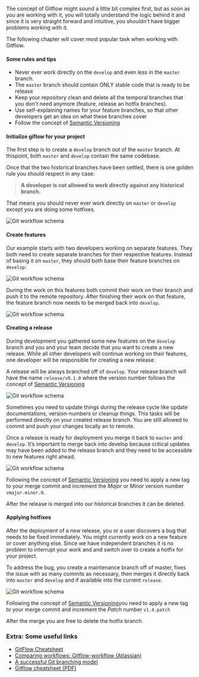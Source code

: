 The concept of Gitflow might sound a little bit complex first, but as soon as you are working with it, you will totally understand the logic behind it and since it is very straight forward and intuitive, you shouldn't have bigger problems working with it.

The following chapter will cover most popular task when working with Gitflow.

#### Some rules and tips

* Never ever work directly on the `develop` and even less in the `master` branch.
* The `master` branch should contain ONLY stable code that is ready to be release
* Keep your repository clean and delete all the temporal branches that you don't need anymore (feature, release an hotfix branches).
* Use self-explaining names for your feature branches, so that other developers get an idea on what these branches cover
* Follow the concept of [Semantic Versioning](http://semver.org/)


#### Initialize giflow for your project

The first step is to create a `develop` branch out of the `master` branch. At thispoint, both `master` and `develop` contain the same codebase.

Once that the two historical branches have been settled, there is one golden
rule you should respect in any case:

> **A developer is not allowed to work directly against any historical branch.**

That means you should never ever work directly on `master` or `develop` except you are doing some hotfixes.

![Git workflow schema](/web-development-field-guide/img/content/collaboration/create-develop-branch.svg "Git workflow schema")



#### Create features

Our example starts with two developers working on separate features. They both need to create separate branches for their respective features. Instead of basing it on `master`, they should both base their feature branches on `develop`:

![Git workflow schema](/web-development-field-guide/img/content/collaboration/create-feature-branch.svg "Git workflow schema")

During the work on this features both commit their work on their branch and push it to the remote repository. After finishing their work on that feature, the feature branch now needs to be merged back into `develop`.

![Git workflow schema](/web-development-field-guide/img/content/collaboration/merge-feature-branch.svg "Git workflow schema")


#### Creating a release

During development you gathered some new features on the `develop` branch and you and your team decide that you want to create a new release. While all other developers will continue working on their features, one developer will be responsible for creating a new release.

A release will be always branched off of `develop`. Your release branch will have the name `release/v0.1.0` where the version number follows the concept of [Semantic Versioning](http://semver.org/)

![Git workflow schema](/web-development-field-guide/img/content/collaboration/create-release-branch.svg "Git workflow schema")

Sometimes you need to update things during the release cycle like update documentations, version-numbers or cleanup things. This tasks will be performed directly on your created release branch. You are still allowed to commit and push your changes locally an to remote.

Once a release is ready for deployment you merge it back to `master` and `develop`. It’s important to merge back into develop because critical updates may have been added to the release branch and they need to be accessible to new features right ahead.

![Git workflow schema](/web-development-field-guide/img/content/collaboration/merge-release-branch.svg "Git workflow schema")

Following the concept of [Semantic Versioning](http://semver.org/) you need to apply a new tag to your merge commit and increment the *Major* or *Minor* version number `vmajor.minor.0`.

After the release is merged into our historical branches it can be deleted.



#### Applying hotfixes

After the deployment of a new release, you or a user discovers a bug that needs to be fixed immediately. You might currently work on a new feature or cover anything else. Since we have independent branches it is no problem to interrupt your work and  and switch over to create a hotfix for your project.

To address the bug, you create a maintenance branch off of master, fixes the issue with as many commits as necessary, then merges it directly back into `master` and `develop` and if available into the current `release`.

![Git workflow schema](/web-development-field-guide/img/content/collaboration/create-hotfix-branch.svg "Git workflow schema")

Following the concept of [Semantic Versioning](http://semver.org/)you need to apply a new tag to your merge commit and increment the *Patch* number `v1.4.patch`

After the merge you are free to delete the hotfix branch.


### Extra: Some useful links

* [GitFlow Cheatsheet](http://danielkummer.github.io/git-flow-cheatsheet/)
* [Comparing workflows: Gitflow-workflow (Atlassian)](https://www.atlassian.com/git/tutorials/comparing-workflows/gitflow-workflow)
* [A successful Git branching model](http://nvie.com/posts/a-successful-git-branching-model/)
* [Gitflow cheatsheet (PDF)](http://www.marvinlabs.com/wp-content/uploads/2013/06/git-flow-cheatsheet.pdf)
